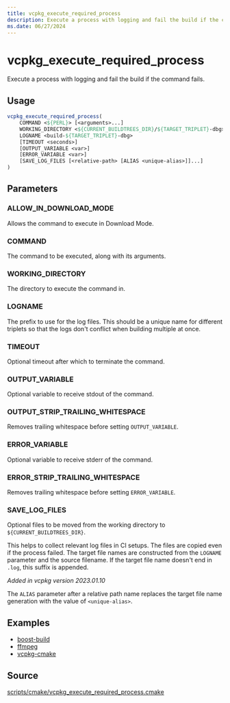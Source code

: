 ```yaml
---
title: vcpkg_execute_required_process
description: Execute a process with logging and fail the build if the command fails.
ms.date: 06/27/2024
---
```

# vcpkg_execute_required_process

Execute a process with logging and fail the build if the command fails.

## Usage

```cmake
vcpkg_execute_required_process(
    COMMAND <${PERL}> [<arguments>...]
    WORKING_DIRECTORY <${CURRENT_BUILDTREES_DIR}/${TARGET_TRIPLET}-dbg>
    LOGNAME <build-${TARGET_TRIPLET}-dbg>
    [TIMEOUT <seconds>]
    [OUTPUT_VARIABLE <var>]
    [ERROR_VARIABLE <var>]
    [SAVE_LOG_FILES [<relative-path> [ALIAS <unique-alias>]]...]
)
```

## Parameters

### ALLOW_IN_DOWNLOAD_MODE

Allows the command to execute in Download Mode.

### COMMAND

The command to be executed, along with its arguments.

### WORKING_DIRECTORY

The directory to execute the command in.

### LOGNAME

The prefix to use for the log files. This should be a unique name for different triplets so that the logs don't conflict when building multiple at once.

### TIMEOUT

Optional timeout after which to terminate the command.

### OUTPUT_VARIABLE

Optional variable to receive stdout of the command.

### OUTPUT_STRIP_TRAILING_WHITESPACE

Removes trailing whitespace before setting `OUTPUT_VARIABLE`.

### ERROR_VARIABLE

Optional variable to receive stderr of the command.

### ERROR_STRIP_TRAILING_WHITESPACE

Removes trailing whitespace before setting `ERROR_VARIABLE`.

### SAVE_LOG_FILES

Optional files to be moved from the working directory to `${CURRENT_BUILDTREES_DIR}`.

This helps to collect relevant log files in CI setups. The files are copied even if the process failed.
The target file names are constructed from the `LOGNAME` parameter and the source filename.
If the target file name doesn't end in `.log`, this suffix is appended.

_Added in vcpkg version 2023.01.10_

The `ALIAS` parameter after a relative path name replaces the target file name generation with the value of `<unique-alias>`.

## Examples

- [boost-build](https://github.com/Microsoft/vcpkg/blob/master/ports/boost-build/portfile.cmake)
- [ffmpeg](https://github.com/Microsoft/vcpkg/blob/master/ports/ffmpeg/portfile.cmake)
- [vcpkg-cmake](https://github.com/Microsoft/vcpkg/blob/master/ports/vcpkg-cmake/vcpkg_cmake_configure.cmake)

## Source

[scripts/cmake/vcpkg\_execute\_required\_process.cmake](https://github.com/Microsoft/vcpkg/blob/master/scripts/cmake/vcpkg_execute_required_process.cmake)
